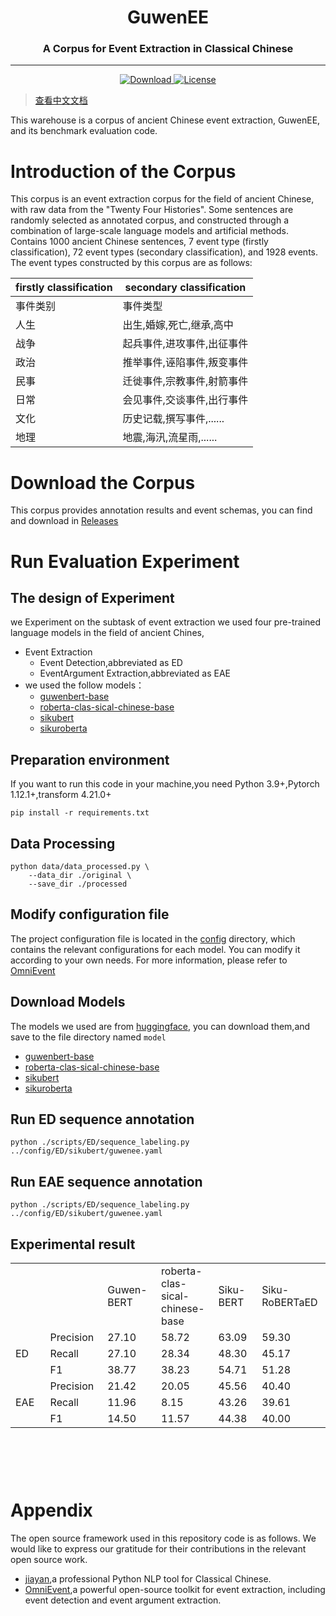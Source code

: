 
<div align='center'>

<h1>GuwenEE</h1>
<h3>A Corpus for Event Extraction in Classical Chinese</h3>


------

<p align="center">  
    <a href="https://github.com/Lyn4ever29/GuwenEE/releases">
        <img alt="Download" src="https://img.shields.io/badge/Download-GuwenEE-orange">
    </a>
    <a href="https://github.com/Lyn4ever29/GuwenEE/blob/main/LICENCE">
        <img alt="License" src="https://img.shields.io/badge/Licence-CC--BY-blue">
    </a>
</p>


</div>

> [查看中文文档](README.md)

This warehouse is a corpus of ancient Chinese event extraction, GuwenEE, and its benchmark evaluation code.


# Introduction of the Corpus
This corpus is an event extraction corpus for the field of ancient Chinese, with raw data from the "Twenty Four Histories". Some sentences are randomly selected as annotated corpus, and constructed through a combination of large-scale language models and artificial methods.
Contains 1000 ancient Chinese sentences, 7 event type (firstly classification), 72 event types (secondary classification), and 1928 events.
The event types constructed by this corpus are as follows:

|firstly classification|secondary classification|
|--|--|
|事件类别|事件类型|
|人生|出生,婚嫁,死亡,继承,高中|......|
|战争|起兵事件,进攻事件,出征事件|围攻事件,......|
|政治|推举事件,诬陷事件,叛变事件|诏谕事件,......|
|民事|迁徙事件,宗教事件,射箭事件|其他事件,......|
|日常|会见事件,交谈事件,出行事件|谴责事件,......|
|文化|历史记载,撰写事件,......|
|地理|地震,海汛,流星雨,......|

# Download the Corpus 
This corpus provides annotation results and event schemas,
you can find and download in [Releases](https://github.cong/Lyn4ever29/GuwenEE/releases)


# Run Evaluation Experiment
## The design of Experiment
we Experiment on the subtask of event extraction 
we used four pre-trained language models in the field of ancient Chines,
* Event Extraction
  * Event Detection,abbreviated as ED
  * EventArgument Extraction,abbreviated as EAE
* we used the follow models：
  * [guwenbert-base](https://huggingface.co/ethanyt/guwenbert-base)
  * [roberta-clas-sical-chinese-base](https://huggingface.co/KoichiYasuoka/roberta-clas-sical-chinese-base-char)
  * [sikubert](https://huggingface.co/sikubert)
  * [sikuroberta](https://huggingface.co/sikuroberta)

## Preparation environment
If you want to run this code in your machine,you need Python 3.9+,Pytorch 1.12.1+,transform 4.21.0+ 
```shell
pip install -r requirements.txt 
```

## Data Processing
```shell
python data/data_processed.py \
    --data_dir ./original \
    --save_dir ./processed
```
## Modify configuration file
The project configuration file is located in the [config](./config) directory, which contains the relevant configurations for each model. You can modify it according to your own needs. 
For more information, please refer to [OmniEvent](https://github.com/THU-KEG/OmniEvent)

## Download Models
The models we used are from [huggingface](https://huggingface.co/),
you can download them,and save to the  file directory named ```model```
* [guwenbert-base](https://huggingface.co/ethanyt/guwenbert-base)
* [roberta-clas-sical-chinese-base](https://huggingface.co/KoichiYasuoka/roberta-clas-sical-chinese-base-char)
* [sikubert](https://huggingface.co/sikubert)
* [sikuroberta](https://huggingface.co/sikuroberta)

## Run ED sequence annotation 
```shell
python ./scripts/ED/sequence_labeling.py ../config/ED/sikubert/guwenee.yaml
```
##  Run EAE sequence annotation 
```shell
python ./scripts/ED/sequence_labeling.py ../config/ED/sikubert/guwenee.yaml
```

## Experimental result
<table style="height: 340px;" width="707">
<tbody>
<tr>
<td style="width: 141.238px;"></td>
<td style="width: 141.238px;"></td>
<td style="width: 141.238px;">Guwen-BERT</td>
<td style="width: 141.238px;">roberta-clas-sical-chinese-base</td>
<td style="width: 141.238px;">Siku-BERT</td>
<td style="width: 141.238px;">Siku-RoBERTaED</td>
</tr>
<tr>
<td style="width: 141.238px;" rowspan="3">ED</td>
<td style="width: 141.238px;">Precision</td>
<td style="width: 141.238px;">27.10</td>
<td style="width: 141.238px;">58.72</td>
<td style="width: 141.238px;">63.09</td>
<td style="width: 141.238px;">59.30</td>
</tr>
<tr>
<td style="width: 141.238px;">Recall</td>
<td style="width: 141.238px;">27.10</td>
<td style="width: 141.238px;">28.34</td>
<td style="width: 141.238px;">48.30</td>
<td style="width: 141.238px;">45.17</td>
</tr>
<tr>
<td style="width: 141.238px;">F1</td>
<td style="width: 141.238px;">38.77</td>
<td style="width: 141.238px;">38.23</td>
<td style="width: 141.238px;">54.71</td>
<td style="width: 141.238px;">51.28</td>
</tr>
<tr>
<td style="width: 141.238px;" rowspan="3">EAE</td>
<td style="width: 141.238px;">Precision</td>
<td style="width: 141.238px;">21.42</td>
<td style="width: 141.238px;">20.05</td>
<td style="width: 141.238px;">45.56</td>
<td style="width: 141.238px;">40.40</td>
</tr>
<tr>
<td style="width: 141.238px;">Recall</td>
<td style="width: 141.238px;">11.96</td>
<td style="width: 141.238px;">8.15</td>
<td style="width: 141.238px;">43.26</td>
<td style="width: 141.238px;">39.61</td>
</tr>
<tr>
<td style="width: 141.238px;">F1</td>
<td style="width: 141.238px;">14.50</td>
<td style="width: 141.238px;">11.57</td>
<td style="width: 141.238px;">44.38</td>
<td style="width: 141.238px;">40.00</td>
</tr>
</tbody>
</table>

# Appendix
The open source framework used in this repository code is as follows. We would like to express our gratitude for their contributions in the relevant open source work.
*   [jiayan](https://github.com/jiaeyan/Jiayan),a professional Python NLP tool for Classical Chinese.
*   [OmniEvent](https://github.com/THU-KEG/OmniEvent),a powerful open-source toolkit for event extraction, including event detection and event argument extraction. 
